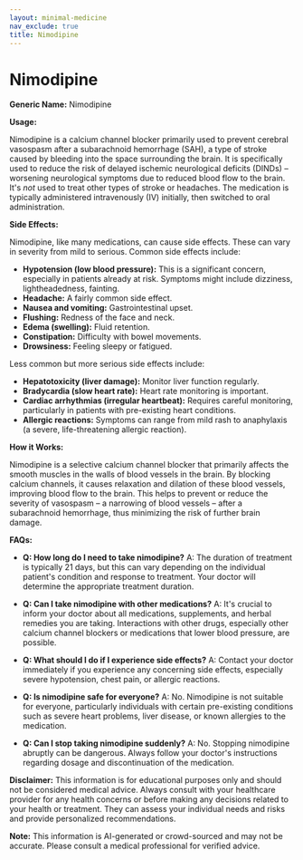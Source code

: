 ```yaml
---
layout: minimal-medicine
nav_exclude: true
title: Nimodipine
---
```


# Nimodipine

**Generic Name:** Nimodipine

**Usage:**

Nimodipine is a calcium channel blocker primarily used to prevent cerebral vasospasm after a subarachnoid hemorrhage (SAH), a type of stroke caused by bleeding into the space surrounding the brain.  It is specifically used to reduce the risk of delayed ischemic neurological deficits (DINDs) – worsening neurological symptoms due to reduced blood flow to the brain.  It's *not* used to treat other types of stroke or headaches.  The medication is typically administered intravenously (IV) initially, then switched to oral administration.


**Side Effects:**

Nimodipine, like many medications, can cause side effects.  These can vary in severity from mild to serious. Common side effects include:

* **Hypotension (low blood pressure):** This is a significant concern, especially in patients already at risk.  Symptoms might include dizziness, lightheadedness, fainting.
* **Headache:** A fairly common side effect.
* **Nausea and vomiting:**  Gastrointestinal upset.
* **Flushing:** Redness of the face and neck.
* **Edema (swelling):**  Fluid retention.
* **Constipation:** Difficulty with bowel movements.
* **Drowsiness:** Feeling sleepy or fatigued.

Less common but more serious side effects include:

* **Hepatotoxicity (liver damage):**  Monitor liver function regularly.
* **Bradycardia (slow heart rate):**  Heart rate monitoring is important.
* **Cardiac arrhythmias (irregular heartbeat):** Requires careful monitoring, particularly in patients with pre-existing heart conditions.
* **Allergic reactions:**  Symptoms can range from mild rash to anaphylaxis (a severe, life-threatening allergic reaction).


**How it Works:**

Nimodipine is a selective calcium channel blocker that primarily affects the smooth muscles in the walls of blood vessels in the brain.  By blocking calcium channels, it causes relaxation and dilation of these blood vessels, improving blood flow to the brain.  This helps to prevent or reduce the severity of vasospasm – a narrowing of blood vessels – after a subarachnoid hemorrhage, thus minimizing the risk of further brain damage.


**FAQs:**

* **Q: How long do I need to take nimodipine?** A: The duration of treatment is typically 21 days, but this can vary depending on the individual patient's condition and response to treatment.  Your doctor will determine the appropriate treatment duration.

* **Q: Can I take nimodipine with other medications?** A:  It's crucial to inform your doctor about all medications, supplements, and herbal remedies you are taking.  Interactions with other drugs, especially other calcium channel blockers or medications that lower blood pressure, are possible.

* **Q: What should I do if I experience side effects?** A:  Contact your doctor immediately if you experience any concerning side effects, especially severe hypotension, chest pain, or allergic reactions.

* **Q: Is nimodipine safe for everyone?** A: No.  Nimodipine is not suitable for everyone, particularly individuals with certain pre-existing conditions such as severe heart problems, liver disease, or known allergies to the medication.

* **Q: Can I stop taking nimodipine suddenly?** A:  No.  Stopping nimodipine abruptly can be dangerous.  Always follow your doctor's instructions regarding dosage and discontinuation of the medication.

**Disclaimer:** This information is for educational purposes only and should not be considered medical advice.  Always consult with your healthcare provider for any health concerns or before making any decisions related to your health or treatment.  They can assess your individual needs and risks and provide personalized recommendations.


**Note:** This information is AI-generated or crowd-sourced and may not be accurate. Please consult a medical professional for verified advice.